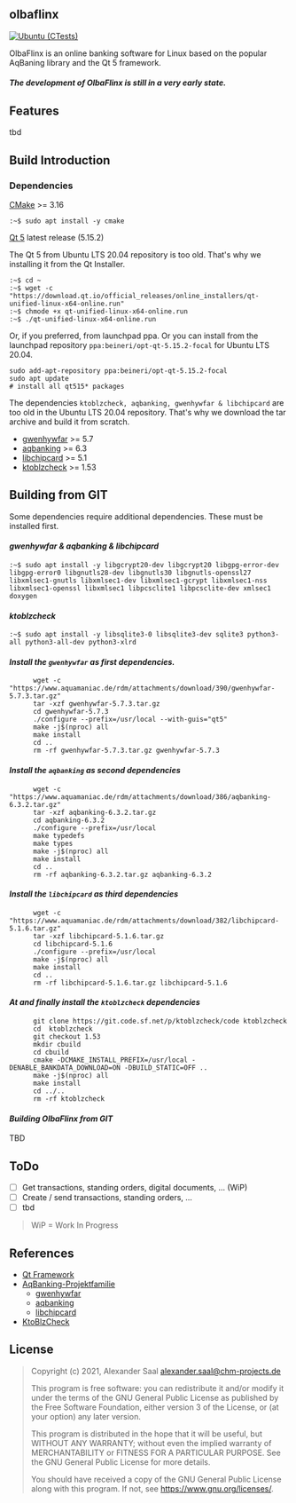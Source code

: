 ## olbaflinx

[![Ubuntu (CTests)](https://github.com/chmmou/olbaflinx/actions/workflows/ubuntu-tests.yml/badge.svg?branch=develop)](https://github.com/chmmou/olbaflinx/actions/workflows/ubuntu-tests.yml)

OlbaFlinx is an online banking software for Linux based on the popular AqBaning library and the Qt 5 framework.

#### **_The development of OlbaFlinx is still in a very early state._**

## Features

tbd

## Build Introduction
### Dependencies

[CMake](https://cmake.org/download/) >= 3.16


    :~$ sudo apt install -y cmake 


[Qt 5](https://www.qt.io/download-qt-installer) latest release (5.15.2)

The Qt 5 from Ubuntu LTS 20.04 repository is too old. That's why we installing it from the Qt Installer.


    :~$ cd ~
    :~$ wget -c "https://download.qt.io/official_releases/online_installers/qt-unified-linux-x64-online.run"    
    :~$ chmode +x qt-unified-linux-x64-online.run
    :~$ ./qt-unified-linux-x64-online.run

Or, if you preferred, from launchpad ppa. Or you can install from the launchpad repository `ppa:beineri/opt-qt-5.15.2-focal` for Ubuntu LTS 20.04.


    sudo add-apt-repository ppa:beineri/opt-qt-5.15.2-focal
    sudo apt update
    # install all qt515* packages 

The dependencies `ktoblzcheck, aqbanking, gwenhywfar & libchipcard` are too old in the Ubuntu LTS 20.04 repository. That's why we download the tar archive and build it from scratch.

- [gwenhywfar](https://www.aquamaniac.de/rdm/projects/gwenhywfar/files) >= 5.7
- [aqbanking](https://www.aquamaniac.de/rdm/projects/aqbanking/files) >= 6.3
- [libchipcard](https://www.aquamaniac.de/rdm/projects/libchipcard/files) >= 5.1
- [ktoblzcheck](https://sourceforge.net/projects/ktoblzcheck/files/) >= 1.53

## Building from GIT

Some dependencies require additional dependencies. These must be installed first.

#### _gwenhywfar & aqbanking & libchipcard_


    :~$ sudo apt install -y libgcrypt20-dev libgcrypt20 libgpg-error-dev libgpg-error0 libgnutls28-dev libgnutls30 libgnutls-openssl27 libxmlsec1-gnutls libxmlsec1-dev libxmlsec1-gcrypt libxmlsec1-nss libxmlsec1-openssl libxmlsec1 libpcsclite1 libpcsclite-dev xmlsec1 doxygen 

#### _ktoblzcheck_


    :~$ sudo apt install -y libsqlite3-0 libsqlite3-dev sqlite3 python3-all python3-all-dev python3-xlrd 

#### _Install the `gwenhywfar` as first dependencies._


          wget -c "https://www.aquamaniac.de/rdm/attachments/download/390/gwenhywfar-5.7.3.tar.gz"
          tar -xzf gwenhywfar-5.7.3.tar.gz
          cd gwenhywfar-5.7.3
          ./configure --prefix=/usr/local --with-guis="qt5"
          make -j$(nproc) all
          make install
          cd ..
          rm -rf gwenhywfar-5.7.3.tar.gz gwenhywfar-5.7.3

#### _Install the `aqbanking` as second dependencies_ 


          wget -c "https://www.aquamaniac.de/rdm/attachments/download/386/aqbanking-6.3.2.tar.gz"
          tar -xzf aqbanking-6.3.2.tar.gz
          cd aqbanking-6.3.2
          ./configure --prefix=/usr/local
          make typedefs
          make types
          make -j$(nproc) all
          make install
          cd ..
          rm -rf aqbanking-6.3.2.tar.gz aqbanking-6.3.2

#### _Install the `libchipcard` as third dependencies_


          wget -c "https://www.aquamaniac.de/rdm/attachments/download/382/libchipcard-5.1.6.tar.gz"
          tar -xzf libchipcard-5.1.6.tar.gz
          cd libchipcard-5.1.6
          ./configure --prefix=/usr/local
          make -j$(nproc) all
          make install
          cd ..
          rm -rf libchipcard-5.1.6.tar.gz libchipcard-5.1.6

#### _At and finally install the `ktoblzcheck` dependencies_


          git clone https://git.code.sf.net/p/ktoblzcheck/code ktoblzcheck
          cd  ktoblzcheck
          git checkout 1.53
          mkdir cbuild
          cd cbuild
          cmake -DCMAKE_INSTALL_PREFIX=/usr/local -DENABLE_BANKDATA_DOWNLOAD=ON -DBUILD_STATIC=OFF ..
          make -j$(nproc) all
          make install
          cd ../..
          rm -rf ktoblzcheck

#### _Building OlbaFlinx from GIT_

TBD

## ToDo

- [ ] Get transactions, standing orders, digital documents, ... (WiP)
- [ ] Create / send transactions, standing orders, ...
- [ ] tbd

> WiP = Work In Progress

## References

- [Qt Framework](https://www.qt.io/)
- [AqBanking-Projektfamilie](https://www.aquamaniac.de/rdm/) 
  - [gwenhywfar](https://www.aquamaniac.de/rdm/projects/gwenhywfar)
  - [aqbanking](https://www.aquamaniac.de/rdm/projects/aqbanking)
  - [libchipcard](https://www.aquamaniac.de/rdm/projects/libchipcard)
- [KtoBlzCheck](https://sourceforge.net/projects/ktoblzcheck)

## License

> Copyright (c) 2021, Alexander Saal <alexander.saal@chm-projects.de>
>
> This program is free software: you can redistribute it and/or modify
> it under the terms of the GNU General Public License as published by
> the Free Software Foundation, either version 3 of the License, or
> (at your option) any later version.
>
> This program is distributed in the hope that it will be useful,
> but WITHOUT ANY WARRANTY; without even the implied warranty of
> MERCHANTABILITY or FITNESS FOR A PARTICULAR PURPOSE.  See the
> GNU General Public License for more details.
>
> You should have received a copy of the GNU General Public License
> along with this program.  If not, see <https://www.gnu.org/licenses/>.
